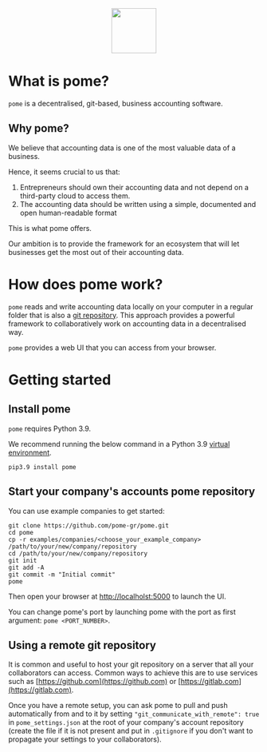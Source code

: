 <div style="text-align: center; width: 100%; margin: auto;">
<a href="https://pome.gr/">
<img src="https://pome.gr/assets/pome-round.png" width="90px"/>
</a>
</div>

# What is pome?

`pome` is a decentralised, git-based, business accounting software.

## Why pome?

We believe that accounting data is one of the most valuable data of a business.   

Hence, it seems crucial to us that:

1. Entrepreneurs should own their accounting data and not depend on a third-party cloud to access them. 
2. The accounting data should be written using a simple, documented and open human-readable format

This is what pome offers.

Our ambition is to provide the framework for an ecosystem that will let businesses get the most out of their accounting data.

# How does pome work?

`pome` reads and write accounting data locally on your computer in a regular folder that is also a [git repository](https://en.wikipedia.org/wiki/Git). This approach provides a powerful framework to collaboratively work on accounting data in a decentralised way.

`pome` provides a web UI that you can access from your browser.

# Getting started

## Install pome

`pome` requires Python 3.9.

We recommend running the below command in a Python 3.9 [virtual environment](https://realpython.com/python-virtual-environments-a-primer/).

```
pip3.9 install pome
```

## Start your company's accounts pome repository

You can use example companies to get started:

```
git clone https://github.com/pome-gr/pome.git
cd pome
cp -r examples/companies/<choose_your_example_company> /path/to/your/new/company/repository
cd /path/to/your/new/company/repository
git init
git add -A
git commit -m "Initial commit"
pome
```

Then open your browser at [http://localholst:5000](http://localholst:5000) to launch the UI.

You can change pome's port by launching pome with the port as first argument: `pome <PORT_NUMBER>`.

## Using a remote git repository

It is common and useful to host your git repository on a server that all your collaborators can access.
Common ways to achieve this are to use services such as [https://github.com](https://github.com) or [https://gitlab.com](https://gitlab.com).

Once you have a remote setup, you can ask pome to pull and push automatically from and to it by setting `"git_communicate_with_remote": true` in `pome_settings.json` at the root of your company's account repository (create the file if it is not present and put in `.gitignore` if you don't want to propagate your settings to your collaborators). 
